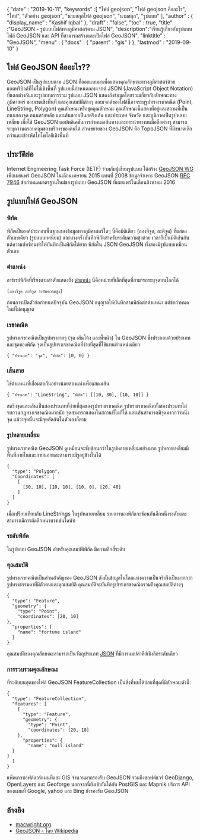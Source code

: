 {
  "date" : "2019-10-11",
  "keywords" :[ "ไฟล์ geojson", "ไฟล์ geojson คืออะไร", "ไฟล์", "ตัวอย่าง geojson", "นามสกุลไฟล์ geojson", "นามสกุล", "รูปแบบ" ],
  "author" : {
    "display_name" : "Kashif Iqbal"
},
  "draft" : "false",
  "toc" : true,
  "title" :"GeoJSON - รูปแบบไฟล์ทางภูมิศาสตร์ตาม JSON",
  "description":"เรียนรู้เกี่ยวกับรูปแบบไฟล์ GeoJSON และ API ที่สามารถสร้างและเปิดไฟล์ GeoJSON",
  "linktitle" : "GeoJSON",
  "menu" : {
    "docs" : {
      "parent" : "gis"
}
},
  "lastmod" : "2019-09-10"
}

## ไฟล์ GeoJSON คืออะไร??

GeoJSON เป็นรูปแบบตาม JSON ที่ออกแบบมาเพื่อแสดงคุณลักษณะทางภูมิศาสตร์ด้วยแอตทริบิวต์ที่ไม่ใช่เชิงพื้นที่ รูปแบบนี้กำหนดออบเจกต์ JSON (JavaScript Object Notation) ที่แตกต่างกันและรูปแบบการรวม รูปแบบ JSON แสดงถึงข้อมูลโดยรวมเกี่ยวกับลักษณะทางภูมิศาสตร์ ขอบเขตเชิงพื้นที่ และคุณสมบัติต่างๆ ออบเจกต์ของไฟล์นี้อาจระบุรูปทรงเรขาคณิต (Point, LineString, Polygon) คุณลักษณะหรือชุดคุณลักษณะ คุณลักษณะนี้แสดงที่อยู่และสถานที่เป็นถนนของจุด ถนนสายหลัก และเส้นขอบเป็นสตริงเส้น และประเทศ จังหวัด และภูมิภาคเป็นรูปหลายเหลี่ยม เมื่อใช้ GeoJSON แอปพลิเคชันการกำหนดเส้นทางและการนำทางบนมือถือต่างๆ สามารถระบุความครอบคลุมของบริการของตนได้ ส่วนขยายของ GeoJSON คือ TopoJSON ที่มีขนาดเล็กกว่าและเข้ารหัสโทโพโลยีเชิงพื้นที่

## ประวัติย่อ ##

Internet Engineering Task Force (IETF) ร่วมกับผู้เขียนรูปแบบ ได้สร้าง [GeoJSON WG](https://datatracker.ietf.org/wg/geojson/charter/) เพื่อเผยแพร่ GeoJSON ในเดือนเมษายน 2015 แทนที่ 2008 ข้อมูลจำเพาะ GeoJSON [RFC 7946](https://tools.ietf.org/html/rfc7946) ข้อกำหนดมาตรฐานใหม่ของรูปแบบ GeoJSON ที่เผยแพร่ในเดือนสิงหาคม 2016

## รูปแบบไฟล์ GeoJSON ##

### พิกัด ###

พิกัดเป็นองค์ประกอบพื้นฐานของข้อมูลทางภูมิศาสตร์ใดๆ นี่คือมิติเดียว (ลองจิจูด, ละติจูด) ที่แสดงตัวเลขเดียว (รูปแบบทศนิยม) และบางครั้งบันทึกพิกัดสำหรับระดับความสูงด้วย เวลาก็เป็นมิติเช่นกัน แต่ความซับซ้อนทำให้บันทึกเป็นพิกัดได้ยาก พิกัดใน JSON GeoJSON ทั้งสองมีรูปแบบเหมือนตัวเลข

### ตำแหน่ง ###

อาร์เรย์พิกัดที่เรียงตามลำดับแสดงถึง [ตำแหน่ง](https://geojson.org/geojson-spec.html#positions) นี่คือหน่วยที่เล็กที่สุดที่สามารถระบุจุดบนโลกได้

`[ลองจิจูด ละติจูด ระดับความสูง]`

ก่อนการเปิดตัวข้อกำหนดปัจจุบัน GeoJSON อนุญาตให้บันทึกสามพิกัดต่อตำแหน่ง แต่ข้อกำหนดใหม่ไม่อนุญาต

### เรขาคณิต ###

รูปทรงเรขาคณิตเป็นรูปทรงง่ายๆ (จุด เส้นโค้ง และพื้นผิว) ใน GeoJSON ซึ่งประกอบด้วยประเภทและชุดของพิกัด จุดเป็นรูปทรงเรขาคณิตที่ง่ายที่สุดที่ใช้แทนตำแหน่งเดียว

`{ "ประเภท": "จุด", "พิกัด": [0, 0] }`

### เส้นสาย ###

ใช้ตำแหน่งที่เชื่อมต่อกันอย่างน้อยสองแห่งเพื่อแสดงเส้น

`{ "ประเภท": "LineString", "พิกัด": [[10, 30], [10, 10]] }`

สตริงจุดและเส้นเป็นสองประเภทที่ง่ายที่สุดของรูปทรงเรขาคณิต รูปทรงเรขาคณิตทั้งสองประเภทไม่รบกวนกฎทางเรขาคณิตมากนัก จุดสามารถแสดงในสถานที่ใดก็ได้ และเส้นสามารถมีจุดมากกว่าหนึ่งจุด แม้ว่าจุดนั้นจะมีจุดตัดกันในตัวเองก็ตาม

### รูปหลายเหลี่ยม ###

รูปทรงเรขาคณิต GeoJSON ดูเหมือนจะซับซ้อนกว่าในรูปหลายเหลี่ยมอย่างมาก รูปหลายเหลี่ยมมีพื้นที่ภายในและภายนอกและสามารถมีรูอยู่ข้างในได้

```
{
  "type": "Polygon",
  "Coordinates": [
    [
      [30, 10], [10, 10], [10, 0], [20, 40]
    ]
  ]
}
```

เมื่อเปรียบเทียบกับ LineStrings ในรูปหลายเหลี่ยม รายการของพิกัดจะซ้อนกันอีกหนึ่งระดับและสามารถมีการตัดลึกหนาบางเช่นโดนัท

### ระดับพิกัด ###

ในรูปแบบ GeoJSON สำหรับคุณสมบัติพิกัด มีความลึกสี่ระดับ

### คุณสมบัติ ###

รูปทรงเรขาคณิตเป็นส่วนสำคัญของ GeoJSON ดังนั้นข้อมูลในโลกแห่งความเป็นจริงจึงเป็นมากกว่ารูปทรงธรรมดาที่มีตัวตนและคุณสมบัติ คุณสมบัติจะบันทึกรูปทรงเรขาคณิตรวมถึงคุณสมบัติต่างๆ

```
{
  "type": "Feature",
  "geometry": {
    "type": "Point",
    "coordinates": [20, 10]
},
  "properties": {
    "name": "fortune island"
  }
}

```

คุณสมบัติของคุณลักษณะสามารถเป็นวัตถุประเภท [JSON](http://json.org/) ที่มีการแมปค่าคีย์เชิงลึกระดับเดียว

### การรวบรวมคุณลักษณะ ###

ที่ระดับบนสุดของไฟล์ GeoJSON FeatureCollection เป็นสิ่งที่พบได้บ่อยที่สุดที่มีลักษณะดังนี้:

```
{
  "type": "FeatureCollection",
  "features": [
    {
      "type": "Feature",
      "geometry": {
        "type": "Point",
        "coordinates": [20, 10]
    },
      "properties": {
        "name": "null island"
  }
}
  ]
}
```

แพ็คเกจซอฟต์แวร์แผนที่และ GIS จำนวนมากรองรับ GeoJSON รวมถึงซอฟต์แวร์ GeoDjango, OpenLayers และ Geoforge นอกจากนี้ยังเข้ากันได้กับ PostGIS และ Mapnik บริการ API ของแผนที่ Google, yahoo และ Bing ยังรองรับ GeoJSON

## อ้างอิง ##

* [macwright.org](https://macwright.org/2015/03/23/geojson-second-bite.html)
* [GeoJSON - โดย Wikipedia](https://en.wikipedia.org/wiki/GeoJSON)

